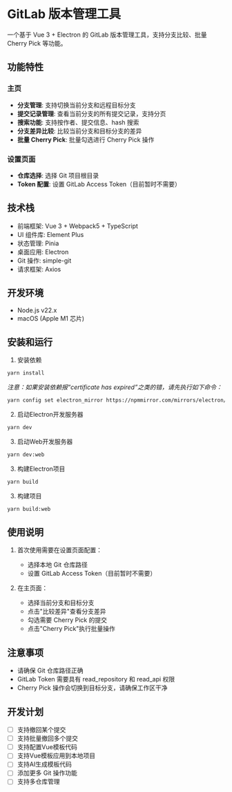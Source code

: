 # GitLab 版本管理工具

一个基于 Vue 3 + Electron 的 GitLab 版本管理工具，支持分支比较、批量 Cherry Pick 等功能。

## 功能特性

### 主页
- **分支管理**: 支持切换当前分支和远程目标分支
- **提交记录管理**: 查看当前分支的所有提交记录，支持分页
- **搜索功能**: 支持按作者、提交信息、hash 搜索
- **分支差异比较**: 比较当前分支和目标分支的差异
- **批量 Cherry Pick**: 批量勾选进行 Cherry Pick 操作

### 设置页面
- **仓库选择**: 选择 Git 项目根目录
- **Token 配置**: 设置 GitLab Access Token（目前暂时不需要）

## 技术栈

- 前端框架: Vue 3 + Webpack5 + TypeScript
- UI 组件库: Element Plus
- 状态管理: Pinia
- 桌面应用: Electron
- Git 操作: simple-git
- 请求框架: Axios

## 开发环境

- Node.js v22.x
- macOS (Apple M1 芯片)

## 安装和运行

1. 安装依赖
```bash
yarn install
```
_注意：如果安装依赖报“certificate has expired”之类的错，请先执行如下命令：_

```bash
yarn config set electron_mirror https://npmmirror.com/mirrors/electron/
```

2. 启动Electron开发服务器
```bash
yarn dev
```

3. 启动Web开发服务器
```bash
yarn dev:web
```

3. 构建Electron项目
```bash
yarn build
```

3. 构建项目
```bash
yarn build:web
```

## 使用说明

1. 首次使用需要在设置页面配置：
   - 选择本地 Git 仓库路径
   - 设置 GitLab Access Token（目前暂时不需要）

2. 在主页面：
   - 选择当前分支和目标分支
   - 点击"比较差异"查看分支差异
   - 勾选需要 Cherry Pick 的提交
   - 点击"Cherry Pick"执行批量操作

## 注意事项

- 请确保 Git 仓库路径正确
- GitLab Token 需要具有 read_repository 和 read_api 权限
- Cherry Pick 操作会切换到目标分支，请确保工作区干净

## 开发计划

- [ ] 支持撤回某个提交
- [ ] 支持批量撤回多个提交
- [ ] 支持配置Vue模板代码
- [ ] 支持Vue模板应用到本地项目
- [ ] 支持AI生成模板代码
- [ ] 添加更多 Git 操作功能
- [ ] 支持多仓库管理
